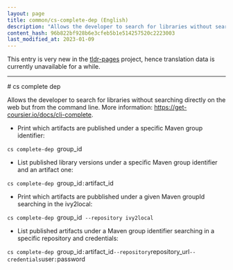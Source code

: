 ```yaml
---
layout: page
title: common/cs-complete-dep (English)
description: "Allows the developer to search for libraries without searching directly on the web but from the command line."
content_hash: 96b822bf928b6e3cfeb5b1e514257520c2223003
last_modified_at: 2023-01-09
---
```


This entry is very new in the [tldr-pages](https://github.com/tldr-pages/tldr) project, hence translation data is currently unavailable for a while.

<hr># cs complete dep

Allows the developer to search for libraries without searching directly on the web but from the command line.
More information: <https://get-coursier.io/docs/cli-complete>.

- Print which artifacts are published under a specific Maven group identifier:

`cs complete-dep `<span class="tldr-var badge badge-pill bg-dark-lm bg-white-dm text-white-lm text-dark-dm font-weight-bold">group_id</span>

- List published library versions under a specific Maven group identifier and an artifact one:

`cs complete-dep `<span class="tldr-var badge badge-pill bg-dark-lm bg-white-dm text-white-lm text-dark-dm font-weight-bold">group_id</span>`:`<span class="tldr-var badge badge-pill bg-dark-lm bg-white-dm text-white-lm text-dark-dm font-weight-bold">artifact_id</span>

- Print which artifacts are pubblished under a given Maven groupId searching in the ivy2local:

`cs complete-dep `<span class="tldr-var badge badge-pill bg-dark-lm bg-white-dm text-white-lm text-dark-dm font-weight-bold">group_id</span>` --repository ivy2local`

- List published artifacts under a Maven group identifier searching in a specific repository and credentials:

`cs complete-dep `<span class="tldr-var badge badge-pill bg-dark-lm bg-white-dm text-white-lm text-dark-dm font-weight-bold">group_id</span>`:`<span class="tldr-var badge badge-pill bg-dark-lm bg-white-dm text-white-lm text-dark-dm font-weight-bold">artifact_id</span>` --repository `<span class="tldr-var badge badge-pill bg-dark-lm bg-white-dm text-white-lm text-dark-dm font-weight-bold">repository_url</span>` --credentials `<span class="tldr-var badge badge-pill bg-dark-lm bg-white-dm text-white-lm text-dark-dm font-weight-bold">user</span>`:`<span class="tldr-var badge badge-pill bg-dark-lm bg-white-dm text-white-lm text-dark-dm font-weight-bold">password</span>
